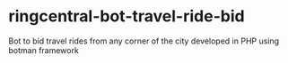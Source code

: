 # ringcentral-bot-travel-ride-bid
Bot to bid travel rides from any corner of the city developed in PHP using botman framework
